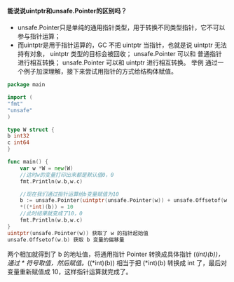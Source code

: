 #### 能说说uintptr和unsafe.Pointer的区别吗？


* unsafe.Pointer只是单纯的通用指针类型，用于转换不同类型指针，它不可以参与指针运算；
* 而uintptr是用于指针运算的，GC 不把 uintptr 当指针，也就是说 uintptr 无法持有对象， uintptr 类型的目标会被回收；
unsafe.Pointer 可以和 普通指针 进行相互转换；
unsafe.Pointer 可以和 uintptr 进行相互转换。
举例
通过一个例子加深理解，接下来尝试用指针的方式给结构体赋值。
```go
package main

import (
"fmt"
"unsafe"
)

type W struct {
b int32
c int64
}

func main() {
	var w *W = new(W)
	//这时w的变量打印出来都是默认值0，0
	fmt.Println(w.b,w.c)

	//现在我们通过指针运算给b变量赋值为10
	b := unsafe.Pointer(uintptr(unsafe.Pointer(w)) + unsafe.Offsetof(w.b))
	*((*int)(b)) = 10
	//此时结果就变成了10，0
	fmt.Println(w.b,w.c)
}
uintptr(unsafe.Pointer(w)) 获取了 w 的指针起始值
unsafe.Offsetof(w.b) 获取 b 变量的偏移量
```

两个相加就得到了 b 的地址值，将通用指针 Pointer 转换成具体指针 ((*int)(b))，通过 * 符号取值，然后赋值。*((*int)(b)) 相当于把 (*int)(b) 转换成 int 了，最后对变量重新赋值成 10，这样指针运算就完成了。

